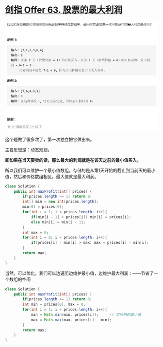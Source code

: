 # [剑指 Offer 63. 股票的最大利润](https://leetcode-cn.com/problems/gu-piao-de-zui-da-li-run-lcof/)

<img src="pic\image-20210505214807400.png" alt="image-20210505214807400" style="zoom:67%;" />

这个题做了很多次了，第一次独立把它做出来。

主要思想是：动态规划。

**即如果在当天要卖的话，那么最大的利润就是在该天之前的最小值买入。**

所以我们可以维护一个最小值数组，存储的是从第1天开始的截止到当前天的最小值，然后和价格数组相见，最大值就是最大利润。

```java
class Solution {
    public int maxProfit(int[] prices) {
        if(prices.length <= 1) return 0;
        int[] min = new int[prices.length];
        min[0] = prices[0];
        for(int i = 1; i < prices.length; i++){
            if(min[i - 1] > prices[i]) min[i] = prices[i];
            else min[i] = min[i - 1];
        }
        int max = 0;
        for(int i = 0; i < prices.length; i++){
            if(prices[i] - min[i] > max) max = prices[i] - min[i];
        }
        return max;
    }
}
```

当然，可以优化，我们可以边遍历边维护最小值，边维护最大利润：——节省了一个数组的空间

```java
class Solution {
    public int maxProfit(int[] prices) {
        if(prices.length <= 1) return 0;
        int min = prices[0], max = 0;
        for(int i = 1; i < prices.length; i++){
            min = Math.min(min, prices[i]);     // 求价格的最小值
            max = Math.max(max, prices[i] - min);
        }
        return max;
    }
}
```

